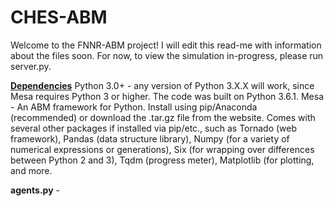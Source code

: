 # CHES-ABM

Welcome to the FNNR-ABM project! I will edit this read-me with information about the files soon.
For now, to view the simulation in-progress, please run server.py.

<b><u>Dependencies</u></b>
Python 3.0+ - any version of Python 3.X.X will work, since Mesa requires Python 3 or higher. The code was built on Python 3.6.1.
Mesa - An ABM framework for Python. Install using pip/Anaconda (recommended) or download the .tar.gz file from the website. Comes with several other packages if installed via pip/etc., such as Tornado (web framework), Pandas (data structure library), Numpy (for a variety of numerical expressions or generations), Six (for wrapping over differences between Python 2 and 3), Tqdm (progress meter), Matplotlib (for plotting, and more.

<b>agents.py</b> - 
